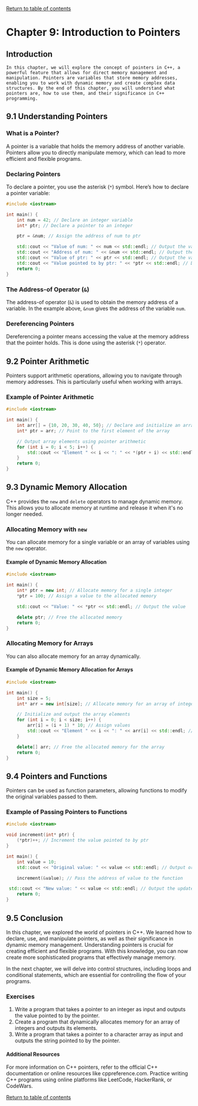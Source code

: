 
[Return to table of contents](TableOfContents.md)

# Chapter 9: Introduction to Pointers

## Introduction

    In this chapter, we will explore the concept of pointers in C++, a powerful feature that allows for direct memory management and manipulation. Pointers are variables that store memory addresses, enabling you to work with dynamic memory and create complex data structures. By the end of this chapter, you will understand what pointers are, how to use them, and their significance in C++ programming.

## 9.1 Understanding Pointers

### What is a Pointer?

A pointer is a variable that holds the memory address of another variable. Pointers allow you to directly manipulate memory, which can lead to more efficient and flexible programs.

### Declaring Pointers

To declare a pointer, you use the asterisk (`*`) symbol. Here’s how to declare a pointer variable:

```cpp
#include <iostream>

int main() {
    int num = 42; // Declare an integer variable
    int* ptr; // Declare a pointer to an integer

    ptr = &num; // Assign the address of num to ptr

    std::cout << "Value of num: " << num << std::endl; // Output the value of num
    std::cout << "Address of num: " << &num << std::endl; // Output the address of num
    std::cout << "Value of ptr: " << ptr << std::endl; // Output the value of ptr (address of num)
    std::cout << "Value pointed to by ptr: " << *ptr << std::endl; // Dereference ptr to get the value of num
    return 0;
}
```

### The Address-of Operator (`&`)

The address-of operator (`&`) is used to obtain the memory address of a variable. In the example above, `&num` gives the address of the variable `num`.

### Dereferencing Pointers

Dereferencing a pointer means accessing the value at the memory address that the pointer holds. This is done using the asterisk (`*`) operator.

## 9.2 Pointer Arithmetic

Pointers support arithmetic operations, allowing you to navigate through memory addresses. This is particularly useful when working with arrays.

### Example of Pointer Arithmetic

```cpp
#include <iostream>

int main() {
    int arr[] = {10, 20, 30, 40, 50}; // Declare and initialize an array
    int* ptr = arr; // Point to the first element of the array

    // Output array elements using pointer arithmetic
    for (int i = 0; i < 5; i++) {
        std::cout << "Element " << i << ": " << *(ptr + i) << std::endl; // Dereference the pointer
    }
    return 0;
}
```

## 9.3 Dynamic Memory Allocation

C++ provides the `new` and `delete` operators to manage dynamic memory. This allows you to allocate memory at runtime and release it when it's no longer needed.

### Allocating Memory with `new`

You can allocate memory for a single variable or an array of variables using the `new` operator.

#### Example of Dynamic Memory Allocation

```cpp
#include <iostream>

int main() {
    int* ptr = new int; // Allocate memory for a single integer
    *ptr = 100; // Assign a value to the allocated memory

    std::cout << "Value: " << *ptr << std::endl; // Output the value

    delete ptr; // Free the allocated memory
    return 0;
}
```

### Allocating Memory for Arrays

You can also allocate memory for an array dynamically.

#### Example of Dynamic Memory Allocation for Arrays

```cpp
#include <iostream>

int main() {
    int size = 5;
    int* arr = new int[size]; // Allocate memory for an array of integers

    // Initialize and output the array elements
    for (int i = 0; i < size; i++) {
        arr[i] = (i + 1) * 10; // Assign values
        std::cout << "Element " << i << ": " << arr[i] << std::endl; // Output the value
    }

    delete[] arr; // Free the allocated memory for the array
    return 0;
}
```

## 9.4 Pointers and Functions

Pointers can be used as function parameters, allowing functions to modify the original variables passed to them.

### Example of Passing Pointers to Functions

```cpp
#include <iostream>

void increment(int* ptr) {
    (*ptr)++; // Increment the value pointed to by ptr
}

int main() {
    int value = 10;
    std::cout << "Original value: " << value << std::endl; // Output original value

    increment(&value); // Pass the address of value to the function

 std::cout << "New value: " << value << std::endl; // Output the updated value
    return 0;
}
```

## 9.5 Conclusion

In this chapter, we explored the world of pointers in C++. We learned how to declare, use, and manipulate pointers, as well as their significance in dynamic memory management. Understanding pointers is crucial for creating efficient and flexible programs. With this knowledge, you can now create more sophisticated programs that effectively manage memory.

In the next chapter, we will delve into control structures, including loops and conditional statements, which are essential for controlling the flow of your programs.

### Exercises

1. Write a program that takes a pointer to an integer as input and outputs the value pointed to by the pointer.
2. Create a program that dynamically allocates memory for an array of integers and outputs its elements.
3. Write a program that takes a pointer to a character array as input and outputs the string pointed to by the pointer.

#### Additional Resources

For more information on C++ pointers, refer to the official C++ documentation or online resources like cppreference.com.
Practice writing C++ programs using online platforms like LeetCode, HackerRank, or CodeWars.

[Return to table of contents](TableOfContents.md)